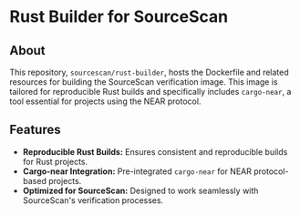 # Rust Builder for SourceScan

## About

This repository, `sourcescan/rust-builder`, hosts the Dockerfile and related resources for building the SourceScan verification image. This image is tailored for reproducible Rust builds and specifically includes `cargo-near`, a tool essential for projects using the NEAR protocol.

## Features

- **Reproducible Rust Builds:** Ensures consistent and reproducible builds for Rust projects.
- **Cargo-near Integration:** Pre-integrated `cargo-near` for NEAR protocol-based projects.
- **Optimized for SourceScan:** Designed to work seamlessly with SourceScan's verification processes.
